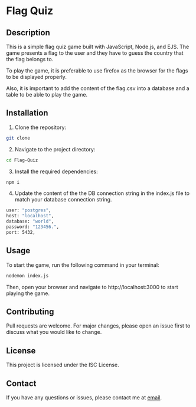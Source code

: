# Flag Quiz

## Description

This is a simple flag quiz game built with JavaScript, Node.js, and EJS. The game presents a flag to the user and they have to guess the country that the flag belongs to.

To play the game, it is preferable to use firefox as the browser for the flags to be displayed properly.

Also, it is important to add the content of the flag.csv into a database and a table to be able to play the game.

## Installation

1. Clone the repository:
```sh
git clone 
```
2. Navigate to the project directory:
```sh
cd Flag-Quiz
```
3. Install the required dependencies:
```sh
npm i
```
4. Update the content of the the DB connection string in the index.js file to match your database connection string.
```sh
user: "postgres",
host: "localhost",
database: "world",
password: "123456.",
port: 5432,
```
## Usage

To start the game, run the following command in your terminal:
```sh
nodemon index.js
```
Then, open your browser and navigate to http://localhost:3000 to start playing the game.

## Contributing
Pull requests are welcome. For major changes, please open an issue first to discuss what you would like to change.

## License

This project is licensed under the ISC License.

## Contact
If you have any questions or issues, please contact me at [email](mailto:andrewk.kamal@aucegypt.edu).
